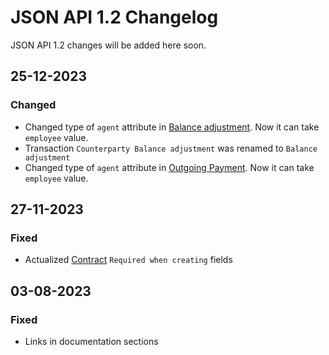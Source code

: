 # JSON API 1.2 Changelog

JSON API 1.2 changes will be added here soon.

## 25-12-2023
### Changed
- Changed type of `agent` attribute in [Balance adjustment](https://dev.kladana.in/doc/api/remap/1.2/documents/#transactions-balance-adjustment). Now it can take `employee` value.
- Transaction `Counterparty Balance adjustment` was renamed to `Balance adjustment`
- Changed type of `agent` attribute in [Outgoing Payment](https://dev.kladana.in/doc/api/remap/1.2/documents/#transactions-outgoing-payment). Now it can take `employee` value.

## 27-11-2023
### Fixed
- Actualized [Contract](https://dev.kladana.in/doc/api/remap/1.2/dictionaries/#entities-contract) `Required when creating` fields

## 03-08-2023
### Fixed
- Links in documentation sections
